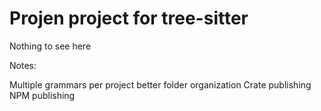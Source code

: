 # Projen project for tree-sitter

Nothing to see here

Notes:

Multiple grammars per project
better folder organization
Crate publishing
NPM publishing